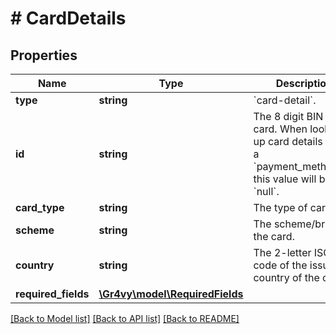 # # CardDetails

## Properties

Name | Type | Description | Notes
------------ | ------------- | ------------- | -------------
**type** | **string** | &#x60;card-detail&#x60;. | [optional]
**id** | **string** | The 8 digit BIN of the card. When looking up card details using a &#x60;payment_method_id&#x60; this value will be &#x60;null&#x60;. | [optional]
**card_type** | **string** | The type of card. | [optional]
**scheme** | **string** | The scheme/brand of the card. | [optional]
**country** | **string** | The 2-letter ISO code of the issuing country of the card. | [optional]
**required_fields** | [**\Gr4vy\model\RequiredFields**](RequiredFields.md) |  | [optional]

[[Back to Model list]](../../README.md#models) [[Back to API list]](../../README.md#endpoints) [[Back to README]](../../README.md)
